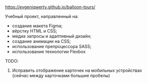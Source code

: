 https://evgeniqwerty.github.io/balloon-tours/

Учебный проект, направленный на:

  - создание макета Figma;
  - вёрстку HTML и CSS;
  - медиа запросы и адаптивный дизайн;
  - создание анимации на CSS;
  - использование препроцессора SASS;
  - использование технологии Flexbox

TODO:
1. Исправить отображение карточек на мобильных устройствах (сейчас между карточками большие пробелы)
